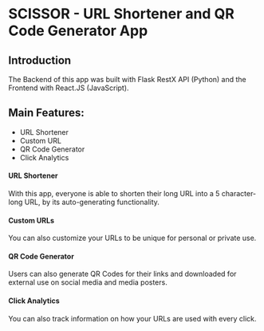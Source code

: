 # SCISSOR - URL Shortener and QR Code Generator App

## Introduction

The Backend of this app was built with Flask RestX API (Python) and the Frontend with React.JS (JavaScript).

## Main Features:

- URL Shortener
- Custom URL
- QR Code Generator
- Click Analytics

#### URL Shortener

With this app, everyone is able to shorten their long URL into a 5 character-long URL, by its auto-generating functionality.

#### Custom URLs

You can also customize your URLs to be unique for personal or private use.

#### QR Code Generator

Users can also generate QR Codes for their links and downloaded for external use on social media and media posters.

#### Click Analytics

You can also track information on how your URLs are used with every click.
